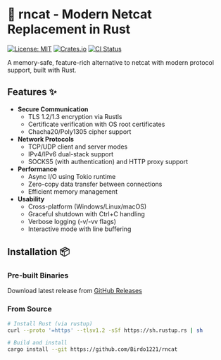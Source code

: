 # 🦀 rncat - Modern Netcat Replacement in Rust

[![License: MIT](https://img.shields.io/badge/License-MIT-yellow.svg)](https://opensource.org/licenses/MIT)
[![Crates.io](https://img.shields.io/crates/v/rncat)](https://crates.io/crates/rncat)
[![CI Status](https://github.com/Birdo1221/rncat/actions/workflows/ci.yml/badge.svg)](https://github.com/Birdo1221/rncat/actions)

A memory-safe, feature-rich alternative to netcat with modern protocol support, built with Rust.

## Features ✨

- **Secure Communication**
  - TLS 1.2/1.3 encryption via Rustls
  - Certificate verification with OS root certificates
  - Chacha20/Poly1305 cipher support
- **Network Protocols**
  - TCP/UDP client and server modes
  - IPv4/IPv6 dual-stack support
  - SOCKS5 (with authentication) and HTTP proxy support
- **Performance**
  - Async I/O using Tokio runtime
  - Zero-copy data transfer between connections
  - Efficient memory management
- **Usability**
  - Cross-platform (Windows/Linux/macOS)
  - Graceful shutdown with Ctrl+C handling
  - Verbose logging (-v/-vv flags)
  - Interactive mode with line buffering

## Installation 📦

### Pre-built Binaries
Download latest release from [GitHub Releases](https://github.com/Birdo1221/rncat/releases)

### From Source
```bash
# Install Rust (via rustup)
curl --proto '=https' --tlsv1.2 -sSf https://sh.rustup.rs | sh

# Build and install
cargo install --git https://github.com/Birdo1221/rncat
